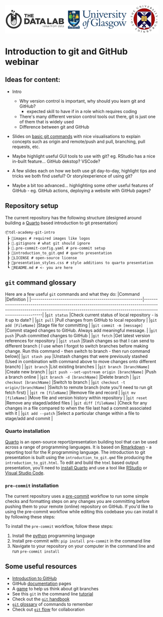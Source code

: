 ![The Data Lab, University of Glasgow, and University of Edinburgh combined logo](images/combined_logo.png)

# Introduction to git and GitHub webinar


## Ideas for content:

- Intro
	- Why version control is important, why should you learn git and GitHub?
		- expected skill to have if in a role which requires coding
	- There's many different version control tools out there, git is just one of them that is widely used
	- Difference between git and GitHub

- Slides on [basic git commands](https://docs.github.com/en/get-started/using-git/about-git#basic-git-commands) with nice visualisations to explain concepts such as origin and remote/push and pull, branching, pull requests, etc.

- Maybe highlight useful GUI tools to use with git? eg. RStudio has a nice in-built feature... GitHub dekstop? VSCode?

- A few slides each on how we both use git day-to-day, highlight tips and tricks we both find useful? Or story/experience of using git?

- Maybe a bit too advanced... highlighting some other useful features of GitHub - eg. GitHub actions, deploying a website with GitHub pages?

## Repository setup

The current repository has the following structure (designed around building a [Quarto](https://quarto.org/) based introduction to git presentation)

```
📦tdl-academy-git-intro
 ┣ 📂images # required images like logos
 ┣ 📜.gitignore # what git should ignore
 ┣ 📜.pre-commit-config.yaml # pre-commit setup
 ┣ 📜introduction_to_git.qmd # quarto presentation
 ┣ 📜LICENSE # open-source license
 ┣ 📜presentation_styles.css # style additions to quarto presentation
 ┗ 📜README.md # <- you are here
```

## `git` command glossary
Here are a few useful `git` commands and what they do:
|Command                                                  |Definition                                                                                                                                                                            |
|---------------------------------------------------------|--------------------------------------------------------------------------------------------------------------------------------------------------------------------------------------|
|`git status`                                             |Check current status of local repository - is it up to date?                                                                                                                          |
|`git pull`                                               |Pull changes from GitHub to local repository                                                                                                                                          |
|`git add [FileName]`                                     |Stage file for committing                                                                                                                                                             |
|`git commit -m [message]`                                |Commit staged changes to GitHub. Always add meaningful message.                                                                                                                       |
|`git push`                                               |Push committed changes to GitHub                                                                                                                                                      |
|`git fetch`                                              |Get latest version references for repository                                                                                                                                          |
|`git stash`                                              |Stash changes so that I can send to different branch ( I use when I forgot to switch branches before making change. Run this command - then switch to branch - then run command below)|
|`git stash pop`                                          |Unstash changes that were previously stashed (Used in combination with command above to move changes onto different branch)                                                           |
|`git branch`                                             |List existing branches                                                                                                                                                                |
|`git branch [branchName]`                                |Create new branch                                                                                                                                                                     |
|`git push --set-upstream origin [branchName]`            |Push a branch online                                                                                                                                                                  |
|`git branch -d [branchName]`                             |Delete branch                                                                                                                                                                         |
|`git checkout [branchName]`                              |Switch to branch                                                                                                                                                                      |
|`git checkout -t origin/[branchName]`                    |Switch to remote branch (note you'll need to run git fetch first)                                                                                                                     |
|`git rm [fileName]`                                      |Remove file and record                                                                                                                                                                |
|`git mv [fileName]`                                      |Move file and version history within repository                                                                                                                                       |
|`git reset`                                              |Remove any staged/added files                                                                                                                                                         |
|`git diff [fileName]`                                    |Check for any changes in a file compared to when the file last had a commit associated with it                                                                                        |
|`git add --patch`                                        |Select a particular change within a file to stage/add and commit                                                                                                                      |

### Quarto installation

[Quarto](https://quarto.org/) is an open-source report/presentation building tool that can be used across a range of programming languages. It is based on [Rmarkdown](https://rmarkdown.rstudio.com/) - a reporting tool for the R programming language. The introduction to git presentation is built using the `introduction_to_git.qmd` file producing the `introduction_to_git.html`. To edit and build the `html` based output presentation, you'll need to [install Quarto](https://quarto.org/docs/get-started/) and use a tool like [RStudio](https://posit.co/downloads/) or [Visual Studio Code](https://code.visualstudio.com/).

### `pre-commit` installation

The current repository uses a [pre-commit](https://pre-commit.com/) workflow to run some simple checks and formatting steps on any changes you are committing before pushing them to your remote (online) repository on GitHub. If you'd like to using the pre-commit workflow while editing this codebase you can install it by following these steps:

To install the `pre-commit` workflow, follow these steps:
1. Install the [python](https://www.python.org/downloads/) programming language
2. Install pre-commit with: `pip install pre-commit` in the command line
3. Navigate to your repository on your computer in the command line and run `pre-commit install`

## Some useful resources

- [Introduction to GitHub](https://docs.github.com/en/get-started/start-your-journey/hello-world)
- GitHub [documentation](https://docs.github.com/en) pages
- A [game](https://learngitbranching.js.org/) to help us think about git branches
- See this `git` in the command line [tutorial](https://git-scm.com/book/en/v2/Getting-Started-The-Command-Line)
- Check out the [`git` handbook](https://guides.github.com/introduction/git-handbook/)
- [`git` glossary](https://github.com/datasciencecampus/gov-uk-rap-materials/blob/master/git-glossary/git-command-glossary.csv) of commands to remember
- Check out [`git` flow](https://www.alexhyett.com/git-flow-github-flow/) for collaboration
